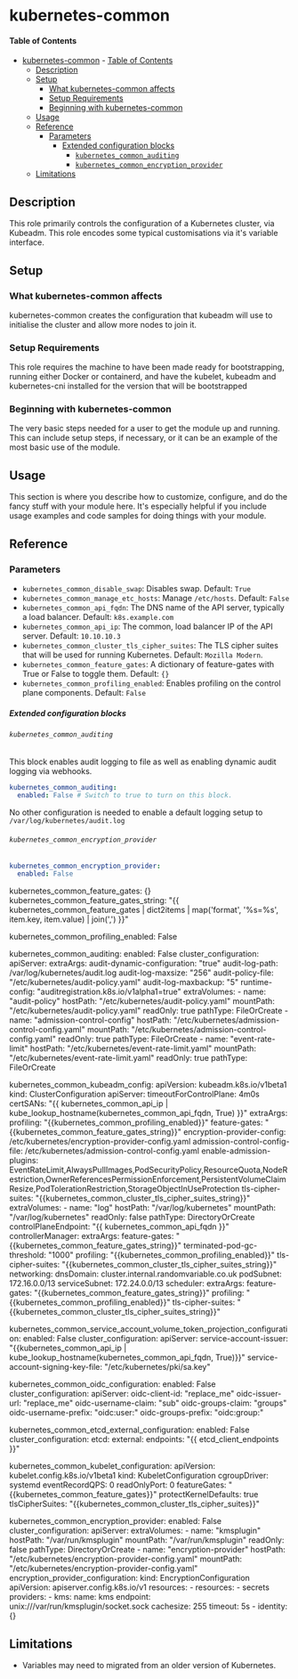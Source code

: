 # kubernetes-common

#### Table of Contents

- [kubernetes-common](#kubernetes-common)
      - [Table of Contents](#table-of-contents)
  - [Description](#description)
  - [Setup](#setup)
    - [What kubernetes-common affects](#what-kubernetes-common-affects)
    - [Setup Requirements](#setup-requirements)
    - [Beginning with kubernetes-common](#beginning-with-kubernetes-common)
  - [Usage](#usage)
  - [Reference](#reference)
    - [Parameters](#parameters)
        - [Extended configuration blocks](#extended-configuration-blocks)
          - [`kubernetes_common_auditing`](#kubernetes_common_auditing)
          - [`kubernetes_common_encryption_provider`](#kubernetes_common_encryption_provider)
  - [Limitations](#limitations)

## Description

This role primarily controls the configuration of a Kubernetes cluster,
via Kubeadm. This role encodes some typical customisations via
it's variable interface.

## Setup

### What kubernetes-common affects

kubernetes-common creates the configuration that kubeadm will use to initialise
the cluster and allow more nodes to join it.

### Setup Requirements

This role requires the machine to have been made ready for bootstrapping,
running either Docker or containerd, and have the kubelet, kubeadm and
kubernetes-cni installed for the version that will be bootstrapped

### Beginning with kubernetes-common

The very basic steps needed for a user to get the module up and running. This can include setup steps, if necessary, or it can be an example of the most basic use of the module.

## Usage

This section is where you describe how to customize, configure, and do the fancy stuff with your module here. It's especially helpful if you include usage examples and code samples for doing things with your module.

## Reference

### Parameters

* `kubernetes_common_disable_swap`: Disables swap. Default: `True`
* `kubernetes_common_manage_etc_hosts`: Manage `/etc/hosts`. Default: `False`
* `kubernetes_common_api_fqdn`: The DNS name of the API server, typically a load balancer. Default: `k8s.example.com`
* `kubernetes_common_api_ip`: The common, load balancer IP of the API server. Default: `10.10.10.3`
* `kubernetes_common_cluster_tls_cipher_suites`: The TLS cipher suites that will be used for running Kubernetes. Default: `Mozilla Modern`.
* `kubernetes_common_feature_gates`: A dictionary of feature-gates with True or False to toggle them. Default: `{}`
* `kubernetes_common_profiling_enabled`: Enables profiling on the control plane components. Default: `False`

##### Extended configuration blocks

###### `kubernetes_common_auditing`

This block enables audit logging to file as well as enabling dynamic audit logging via webhooks.

```yaml
kubernetes_common_auditing:
  enabled: False # Switch to true to turn on this block.
```

No other configuration is needed to enable a default logging setup to
`/var/log/kubernetes/audit.log`

###### `kubernetes_common_encryption_provider`

```yaml
kubernetes_common_encryption_provider:
  enabled: False
```





kubernetes_common_feature_gates: {}
kubernetes_common_feature_gates_string: "{{ kubernetes_common_feature_gates | dict2items | map('format', '%s=%s', item.key, item.value) | join(',') }}"

kubernetes_common_profiling_enabled: False


kubernetes_common_auditing:
  enabled: False
  cluster_configuration:
    apiServer:
      extraArgs:
        audit-dynamic-configuration: "true"
        audit-log-path: /var/log/kubernetes/audit.log
        audit-log-maxsize: "256"
        audit-policy-file: "/etc/kubernetes/audit-policy.yaml"
        audit-log-maxbackup: "5"
        runtime-config: "auditregistration.k8s.io/v1alpha1=true"
      extraVolumes:
      - name: "audit-policy"
        hostPath: "/etc/kubernetes/audit-policy.yaml"
        mountPath: "/etc/kubernetes/audit-policy.yaml"
        readOnly: true
        pathType: FileOrCreate
      - name: "admission-control-config"
        hostPath: "/etc/kubernetes/admission-control-config.yaml"
        mountPath: "/etc/kubernetes/admission-control-config.yaml"
        readOnly: true
        pathType: FileOrCreate
      - name: "event-rate-limit"
        hostPath: "/etc/kubernetes/event-rate-limit.yaml"
        mountPath: "/etc/kubernetes/event-rate-limit.yaml"
        readOnly: true
        pathType: FileOrCreate

kubernetes_common_kubeadm_config:
  apiVersion: kubeadm.k8s.io/v1beta1
  kind: ClusterConfiguration
  apiServer:
    timeoutForControlPlane: 4m0s
    certSANs: "{{ kubernetes_common_api_ip | kube_lookup_hostname(kubernetes_common_api_fqdn, True) }}"
    extraArgs:
      profiling: "{{kubernetes_common_profiling_enabled}}"
      feature-gates: "{{kubernetes_common_feature_gates_string}}"
      encryption-provider-config: /etc/kubernetes/encryption-provider-config.yaml
      admission-control-config-file: /etc/kubernetes/admission-control-config.yaml
      enable-admission-plugins: EventRateLimit,AlwaysPullImages,PodSecurityPolicy,ResourceQuota,NodeRestriction,OwnerReferencesPermissionEnforcement,PersistentVolumeClaimResize,PodTolerationRestriction,StorageObjectInUseProtection
      tls-cipher-suites: "{{kubernetes_common_cluster_tls_cipher_suites_string}}"
    extraVolumes:
    - name: "log"
      hostPath: "/var/log/kubernetes"
      mountPath: "/var/log/kubernetes"
      readOnly: false
      pathType: DirectoryOrCreate
  controlPlaneEndpoint: "{{ kubernetes_common_api_fqdn }}"
  controllerManager:
    extraArgs:
      feature-gates: "{{kubernetes_common_feature_gates_string}}"
      terminated-pod-gc-threshold: "1000"
      profiling: "{{kubernetes_common_profiling_enabled}}"
      tls-cipher-suites: "{{kubernetes_common_cluster_tls_cipher_suites_string}}"
  networking:
    dnsDomain: cluster.internal.randomvariable.co.uk
    podSubnet: 172.16.0.0/13
    serviceSubnet: 172.24.0.0/13
  scheduler:
    extraArgs:
      feature-gates: "{{kubernetes_common_feature_gates_string}}"
      profiling: "{{kubernetes_common_profiling_enabled}}"
      tls-cipher-suites: "{{kubernetes_common_cluster_tls_cipher_suites_string}}"

kubernetes_common_service_account_volume_token_projection_configuration:
  enabled: False
  cluster_configuration:
    apiServer:
      service-account-issuer: "{{kubernetes_common_api_ip | kube_lookup_hostname(kubernetes_common_api_fqdn, True)}}"
      service-account-signing-key-file: "/etc/kubernetes/pki/sa.key"

kubernetes_common_oidc_configuration:
  enabled: False
  cluster_configuration:
    apiServer:
      oidc-client-id: "replace_me"
      oidc-issuer-url: "replace_me"
      oidc-username-claim: "sub"
      oidc-groups-claim: "groups"
      oidc-username-prefix: "oidc:user:"
      oidc-groups-prefix: "oidc:group:"

kubernetes_common_etcd_external_configuration:
  enabled: False
  cluster_configuration:
    etcd:
      external:
        endpoints: "{{ etcd_client_endpoints }}"

kubernetes_common_kubelet_configuration:
  apiVersion: kubelet.config.k8s.io/v1beta1
  kind: KubeletConfiguration
  cgroupDriver: systemd
  eventRecordQPS: 0
  readOnlyPort: 0
  featureGates: "{{kubernetes_common_feature_gates}}"
  protectKernelDefaults: true
  tlsCipherSuites: "{{kubernetes_common_cluster_tls_cipher_suites}}"


kubernetes_common_encryption_provider:
  enabled: False
  cluster_configuration:
    apiServer:
      extraVolumes:
      - name: "kmsplugin"
        hostPath: "/var/run/kmsplugin"
        mountPath: "/var/run/kmsplugin"
        readOnly: false
        pathType: DirectoryOrCreate
      - name: "encryption-provider"
        hostPath: "/etc/kubernetes/encryption-provider-config.yaml"
        mountPath: "/etc/kubernetes/encryption-provider-config.yaml"
    encryption_provider_configuration:
      kind: EncryptionConfiguration
      apiVersion: apiserver.config.k8s.io/v1
      resources:
        - resources:
          - secrets
          providers:
          - kms:
              name: kms
              endpoint: unix:///var/run/kmsplugin/socket.sock
              cachesize: 255
              timeout: 5s
          - identity: {}


## Limitations

* Variables may need to migrated from an older version of Kubernetes.
